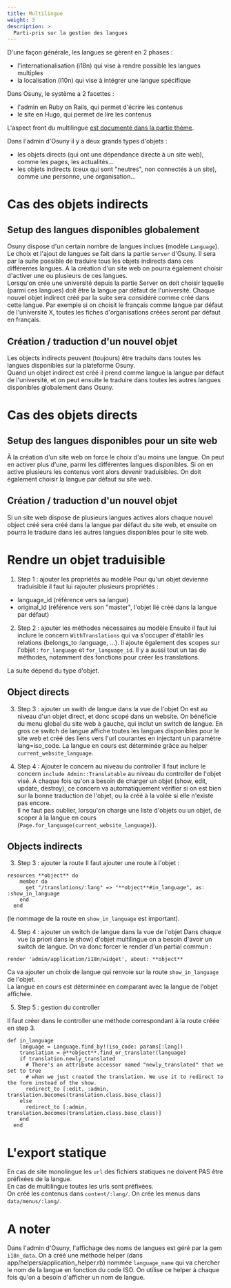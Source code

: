 ```yaml
---
title: Multilingue
weight: 3
description: >
  Parti-pris sur la gestion des langues
---
```


D'une façon générale, les langues se gèrent en 2 phases :
- l'internationalisation (i18n) qui vise à rendre possible les langues multiples
- la localisation (l10n) qui vise à intégrer une langue spécifique

Dans Osuny, le système a 2 facettes :
- l'admin en Ruby on Rails, qui permet d'écrire les contenus
- le site en Hugo, qui permet de lire les contenus

L'aspect front du multilingue [est documenté dans la partie thème](/docs/theme/architecture/multilingue/).  
  
Dans l'admin d'Osuny il y a deux grands types d'objets : 
- les objets directs (qui ont une dépendance directe à un site web), comme les pages, les actualités...
- les objets indirects (ceux qui sont "neutres", non connectés à un site), comme une personne, une organisation...

# Cas des objets indirects

## Setup des langues disponibles globalement
Osuny dispose d'un certain nombre de langues inclues (modèle `Language`). Le choix et l'ajout de langues se fait dans la partie `Server` d'Osuny. Il sera par la suite possible de traduire tous les objets indirects dans ces différentes langues. A la création d'un site web on pourra également choisir d'activer une ou plusieurs de ces langues.  
Lorsqu'on crée une université depuis la partie Server on doit choisir laquelle (parmi ces langues) doit être la langue par défaut de l'université. Chaque nouvel objet indirect créé par la suite sera considéré comme créé dans cette langue. Par exemple si on choisit le français comme langue par défaut de l'université X, toutes les fiches d'organisations créées seront par défaut en français.

## Création / traduction d'un nouvel objet
Les objects indirects peuvent (toujours) être traduits dans toutes les langues disponibles sur la plateforme Osuny.  
Quand un objet indirect est créé il prend comme langue la langue par défaut de l'université, et on peut ensuite le traduire dans toutes les autres langues disponibles globalement dans Osuny.

# Cas des objets directs

## Setup des langues disponibles pour un site web
À la création d'un site web on force le choix d'au moins une langue. On peut en activer plus d'une, parmi les différentes langues disponibles. Si on en active plusieurs les contenus vont alors devenir traduisibles. On doit également choisir la langue par défaut su site web.

## Création / traduction d'un nouvel objet
Si un site web dispose de plusieurs langues actives alors chaque nouvel object créé sera créé dans la langue par défaut du site web, et ensuite on pourra le traduire dans les autres langues disponibles pour le site web.

# Rendre un objet traduisible
1. Step 1 : ajouter les propriétés au modèle
Pour qu'un objet devienne traduisible il faut lui rajouter plusieurs propriétés :
- language_id (référence vers sa langue)
- original_id (référence vers son "master", l'objet lié créé dans la langue par défaut)

2. Step 2 : ajouter les méthodes nécessaires au modèle
Ensuite il faut lui inclure le concern `WithTranslations` qui va s'occuper d'établir les relations (belongs_to :language, ...). Il ajoute également des scopes sur l'objet : `for_language` et `for_language_id`. Il y a aussi tout un tas de méthodes, notamment des fonctions pour créer les translations.

La suite dépend du type d'objet.

## Object directs

3. Step 3 : ajouter un swith de langue dans la vue de l'objet
On est au niveau d'un objet direct, et donc scopé dans un website. On bénéficie du menu global du site web à gauche, qui inclut un switch de langue. En gros ce switch de langue affiche toutes les langues disponibles pour le site web et créé des liens vers l'url courantes en injectant un paramètre lang=iso_code. 
La langue en cours est déterminée grâce au helper `current_website_language`.

4. Step 4 : Ajouter le concern au niveau du controller
Il faut inclure le concern `include Admin::Translatable` au niveau du controller de l'objet visé. A chaque fois qu'on a besoin de charger un objet (show, edit, update, destroy), ce concern va automatiquement vérifier si on est bien sur la bonne traduction de l'objet, ou la créé à la volée si elle n'existe pas encore.  
Il ne faut pas oublier, lorsqu'on charge une liste d'objets ou un objet, de scoper à la langue en cours (`Page.for_language(current_website_language)`).

## Objects indirects

3. Step 3 : ajouter la route
Il faut ajouter une route à l'objet :

```
resources **object** do
    member do
      get "/translations/:lang" => "**object**#in_language", as: :show_in_language
    end
  end
```
(le nommage de la route en `show_in_language` est important).

4. Step 4 : ajouter un switch de langue dans la vue de l'objet
Dans chaque vue (a priori dans le show) d'objet multilingue on a besoin d'avoir un switch de langue. On va donc forcer le render d'un partial commun :
```
render 'admin/application/i18n/widget', about: **object**
```
Ca va ajouter un choix de langue qui renvoie sur la route `show_in_language` de l'objet.  
La langue en cours est déterminée en comparant avec la langue de l'objet affichée.

5. Step 5 : gestion du controller

Il faut créer dans le controller une méthode correspondant à la route créée en step 3.

```
def in_language
    language = Language.find_by!(iso_code: params[:lang])
    translation = @**object**.find_or_translate!(language)
    if translation.newly_translated
      # There's an attribute accessor named "newly_translated" that we set to true
      # when we just created the translation. We use it to redirect to the form instead of the show.
      redirect_to [:edit, :admin, translation.becomes(translation.class.base_class)]
    else
      redirect_to [:admin, translation.becomes(translation.class.base_class)]
    end
  end
```

# L'export statique

En cas de site monolingue les `url` des fichiers statiques ne doivent PAS être préfixées de la langue.  
En cas de multilingue toutes les urls sont préfixées.  
On créé les contenus dans `content/:lang/`.
On crée les menus dans `data/menus/:lang/`.  


# A noter
Dans l'admin d'Osuny, l'affichage des noms de langues est géré par la gem `i18n_data`. On a créé une méthode helper (dans app/helpers/application_helper.rb) nommée `language_name` qui va chercher le nom de la langue en fonction du code ISO. On utilise ce helper à chaque fois qu'on a besoin d'afficher un nom de langue.